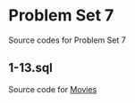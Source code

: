 # Problem Set 7
Source codes for Problem Set 7
## 1-13.sql
Source code for [Movies](https://cs50.harvard.edu/x/2020/psets/7/movies/)
